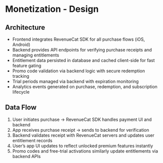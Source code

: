 # Monetization - Design

## Architecture

- Frontend integrates RevenueCat SDK for all purchase flows (iOS, Android)  
- Backend provides API endpoints for verifying purchase receipts and managing entitlements  
- Entitlement data persisted in database and cached client-side for fast feature gating  
- Promo code validation via backend logic with secure redemption tracking  
- Trial periods managed via backend with expiration monitoring  
- Analytics events generated on purchase, redemption, and subscription lifecycle  

## Data Flow

1. User initiates purchase → RevenueCat SDK handles payment UI and backend  
2. App receives purchase receipt → sends to backend for verification  
3. Backend validates receipt with RevenueCat servers and updates user entitlement records  
4. User’s app UI updates to reflect unlocked premium features instantly  
5. Promo codes and free-trial activations similarly update entitlements via backend APIs
